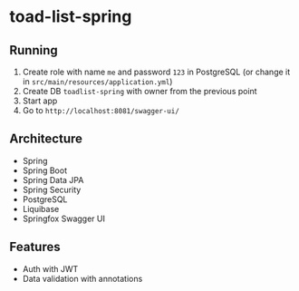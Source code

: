 # toad-list-spring

## Running

1. Create role with name `me` and password `123` in PostgreSQL (or change it in `src/main/resources/application.yml`)
2. Create DB `toadlist-spring` with owner from the previous point
3. Start app
4. Go to `http://localhost:8081/swagger-ui/`

## Architecture

- Spring
- Spring Boot
- Spring Data JPA
- Spring Security
- PostgreSQL
- Liquibase
- Springfox Swagger UI

## Features

- Auth with JWT
- Data validation with annotations
